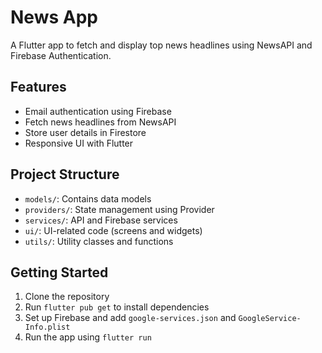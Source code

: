 # News App

A Flutter app to fetch and display top news headlines using NewsAPI and Firebase Authentication.

## Features

- Email authentication using Firebase
- Fetch news headlines from NewsAPI
- Store user details in Firestore
- Responsive UI with Flutter

## Project Structure

- `models/`: Contains data models
- `providers/`: State management using Provider
- `services/`: API and Firebase services
- `ui/`: UI-related code (screens and widgets)
- `utils/`: Utility classes and functions

## Getting Started

1. Clone the repository
2. Run `flutter pub get` to install dependencies
3. Set up Firebase and add `google-services.json` and `GoogleService-Info.plist`
4. Run the app using `flutter run`
